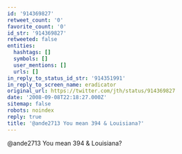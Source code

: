 ```yaml
---
id: '914369827'
retweet_count: '0'
favorite_count: '0'
id_str: '914369827'
retweeted: false
entities:
  hashtags: []
  symbols: []
  user_mentions: []
  urls: []
in_reply_to_status_id_str: '914351991'
in_reply_to_screen_name: eradicator
original_url: https://twitter.com/jth/status/914369827
date: '2008-09-08T22:18:27.000Z'
sitemap: false
robots: noindex
reply: true
title: '@ande2713 You mean 394 & Louisiana?'
---
```


@ande2713 You mean 394 & Louisiana?